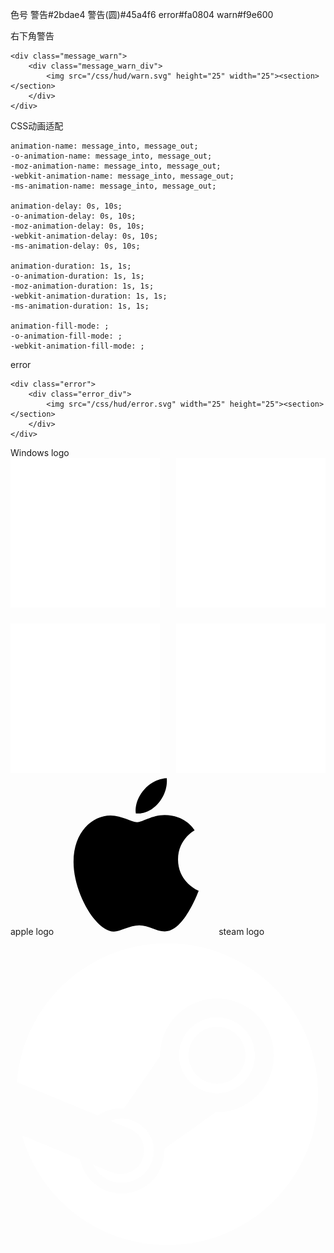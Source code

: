 色号
警告#2bdae4
警告(圆)#45a4f6
error#fa0804
warn#f9e600

右下角警告

    <div class="message_warn">
        <div class="message_warn_div">
            <img src="/css/hud/warn.svg" height="25" width="25"><section></section>
        </div>
    </div>


CSS动画适配

    animation-name: message_into, message_out;
    -o-animation-name: message_into, message_out;
    -moz-animation-name: message_into, message_out;
    -webkit-animation-name: message_into, message_out;
    -ms-animation-name: message_into, message_out;

    animation-delay: 0s, 10s;
    -o-animation-delay: 0s, 10s;
    -moz-animation-delay: 0s, 10s;
    -webkit-animation-delay: 0s, 10s;
    -ms-animation-delay: 0s, 10s;

    animation-duration: 1s, 1s;
    -o-animation-duration: 1s, 1s;
    -moz-animation-duration: 1s, 1s;
    -webkit-animation-duration: 1s, 1s;
    -ms-animation-duration: 1s, 1s;

    animation-fill-mode: ;
    -o-animation-fill-mode: ;
    -webkit-animation-fill-mode: ;


error

    <div class="error">
        <div class="error_div">
            <img src="/css/hud/error.svg" width="25" height="25"><section></section>
        </div>
    </div>

Windows logo
    <svg version="1.1" xmlns="http://www.w3.org/2000/svg" x="0px" y="0px" width="100%" height="100%" viewBox="0 0 128 128" enable-background="new 0 0 128 128">
        <rect fill="#FFFFFF" width="60.834" height="60.835"></rect>
        <rect x="67.165" fill="#FFFFFF" width="60.835" height="60.835"></rect>
        <rect y="67.164" fill="#FFFFFF" width="60.834" height="60.836"></rect>
        <rect x="67.165" y="67.164" fill="#FFFFFF" width="60.835" height="60.836"></rect>
    </svg>
apple logo
<svg version="1.1" id="base" xmlns="http://www.w3.org/2000/svg" class="SVGIcon_Button SVGIcon_AppleLogo" x="0px" y="0px" width="256px" height="256px" viewBox="0 0 256 256">
    <path d="M138.365,26.557c16.139-21.272,38.578-21.376,38.578-21.376s3.336,19.999-12.696,39.266 c-17.12,20.572-36.58,17.206-36.58,17.206S124.012,45.473,138.365,26.557z"></path>
    <path d="M129.719,75.662c8.305,0,23.713-11.413,43.771-11.413c34.527,0,48.109,24.566,48.109,24.566s-26.565,13.583-26.565,46.54 c0,37.179,33.093,49.991,33.093,49.991s-23.134,65.112-54.38,65.112c-14.353,0-25.509-9.672-40.631-9.672 c-15.41,0-30.702,10.032-40.662,10.032c-28.533,0-64.581-61.765-64.581-111.414c0-48.849,30.512-74.474,59.13-74.474 C105.61,64.933,120.047,75.662,129.719,75.662z"></path></svg>
steam logo
<svg version="1.1" id="Layer_1" xmlns="http://www.w3.org/2000/svg" class="SVGIcon_Button SVGIcon_SteamLogo" x="0px" y="0px" viewBox="0 0 256 256">
    <path fill="#ffffff" d="M127.374,5.355c-64.404,0-117.167,49.661-122.18,112.77l65.712,27.171 c5.567-3.808,12.293-6.032,19.53-6.032c0.649,0,1.294,0.017,1.934,0.051l29.226-42.354c0-0.202-0.005-0.399-0.005-0.598 c0-25.496,20.74-46.241,46.237-46.241c25.498,0,46.238,20.745,46.238,46.241c0,25.494-20.74,46.242-46.238,46.242 c-0.352,0-0.698-0.011-1.047-0.021l-41.68,29.741c0.022,0.546,0.041,1.095,0.041,1.644c0,19.141-15.569,34.707-34.706,34.707 c-16.796,0-30.843-11.99-34.026-27.869l-46.993-19.43c14.55,51.464,61.831,89.189,117.957,89.189 c67.713,0,122.604-54.893,122.604-122.604C249.979,60.244,195.086,5.355,127.374,5.355"></path>
    <path fill="#ffffff" d="M82.026,191.387l-15.061-6.22c2.67,5.56,7.285,10.208,13.418,12.767 c13.25,5.521,28.531-0.771,34.054-14.027c2.674-6.416,2.694-13.5,0.04-19.93c-2.646-6.431-7.64-11.451-14.063-14.129 c-6.371-2.647-13.196-2.552-19.198-0.291l15.561,6.437c9.776,4.073,14.396,15.299,10.324,25.071 C103.031,190.841,91.801,195.464,82.026,191.387"></path>
    <path fill="#ffffff" d="M198.639,96.359c0-16.987-13.82-30.809-30.809-30.809c-16.987,0-30.813,13.821-30.813,30.809 c0,16.988,13.824,30.806,30.813,30.806S198.639,113.347,198.639,96.359 M144.736,96.306c0-12.783,10.363-23.142,23.145-23.142 c12.783,0,23.145,10.359,23.145,23.142c0,12.783-10.36,23.142-23.145,23.142C155.1,119.447,144.736,109.089,144.736,96.306"></path>
</svg>